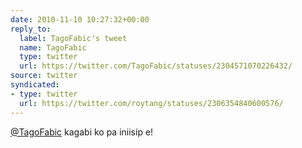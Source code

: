 ```yaml
---
date: 2010-11-10 10:27:32+00:00
reply_to:
  label: TagoFabic's tweet
  name: TagoFabic
  type: twitter
  url: https://twitter.com/TagoFabic/statuses/2304571070226432/
source: twitter
syndicated:
- type: twitter
  url: https://twitter.com/roytang/statuses/2306354840600576/
---
```


[@TagoFabic](https://twitter.com/TagoFabic/) kagabi ko pa iniisip e!